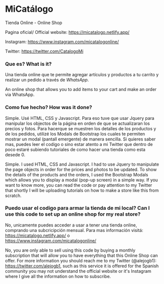 # MiCatálogo

Tienda Online - Online Shop

Pagina oficial/ Official website: https://micatalogo.netlify.app/

Instagram: https://www.instagram.com/micatalogonline/

Twitter: https://twitter.com/CatalogoMi


### Que es? What is it?

Una tienda online que te permite agregar artículos y productos a tu carrito y realizar un pedido a través de *WhatsApp*.

An online shop that allows you to add items to your cart and make an order via WhatsApp.

### Como fue hecho? How was it done?

Simple. Usé HTML, CSS y Javascript. Para eso tuve que usar Jquery para manipular los objectos de la página en orden de que se actualizaran los precios y fotos. Para hacerque se muestren los detalles de los productos y de los pedidos, utilizé los Modals de Bootstrap los cuales te permiten mostrar un modal (pantall emergente) de manera sencilla. Si quieres saber mas, puedes leer el codigo o sino estar atento a mi Twitter que dentro de poco estaré subiendo tutoriales de como hacer una tienda como esta desede 0.

Simple. I used HTML, CSS and Javascript. I had to use Jquery to manipulate the page objects in order for the prices and photos to be updated. To show the details of the products and the orders, I used the Bootstrap Modals which allows you to display a modal (pop-up screen) in a simple way. If you want to know more, you can read the code or pay attention to my Twitter that shortly I will be uploading tutorials on how to make a store like this from scratch.


###  Puedo usar el codigo para armar la tienda de mi local? Can I use this code to set up an online shop for my real store?

No, unicamente puedes acceder a usar a tener una tienda online, comprando una subcricipción mensual. Para mas información visitá: https://micatalogo.netlify.app/ o https://www.instagram.com/micatalogonline/

No, you are only able to sell using this code by buying a monthly subscription that will allow you to have everything that this Online Shop can offer. For more information you should reach me to my Twitter (@alejogb1): https://twitter.com/alejogb1, such as this service it is offered for the Spanish community you may not understand the official website or it's Instagram where I give all the information on how to subscribe.




